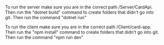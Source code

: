 To run the server make sure you are in the correct path /Server/CardApi.
Then run the "dotnet build" command to create folders that didn't go into git.
Then run the command "dotnet run"

To run the client make sure you are in the correct path /Client/card-app.
Then run the "npm install" command to create folders that didn't go into git.
Then run the command "npm run dev"
